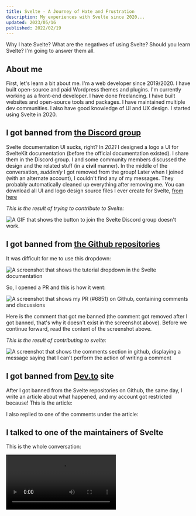 ```yaml
---
title: Svelte - A Journey of Hate and Frustration
description: My experiences with Svelte since 2020...
updated: 2023/05/16
published: 2022/02/19
---
```


<script>
	import Video from "$lib/markdown/Video.svelte"
	import ShowMore from "$lib/markdown/ShowMore.svelte"
	import PlatformQuote from "$lib/markdown/PlatformQuote.svelte"
	import TheGithubComment from "./_lib/TheGithubComment.md"
	import TheDevtoArticle from "./_lib/TheDevtoArticle.md"
	import TheDevtoArticleReply from "./_lib/TheDevtoArticleReply.md"
</script>

Why I hate Svelte? What are the negatives of using Svelte? Should you learn Svelte? I'm going to answer them all.

## About me

First, let's learn a bit about me. I'm a web developer since 2019/2020. I have built open-source and paid Wordpress themes and plugins. I'm currently working as a front-end developer. I have done freelancing. I have built websites and open-source tools and packages. I have maintained multiple dev communities. I also have good knowledge of UI and UX design. I started using Svelte in 2020.

## I got banned from [the Discord group](https://svelte.dev/chat)

Svelte documentation UI sucks, right? In _2021_ I designed a logo a UI for SvelteKit documentation (before the official documentation existed). I share them in the Discord group. I and some community members discussed the design and the related stuff (in a **civil** manner). In the middle of the conversation, _suddenly_ I got removed from the group! Later when I joined (with an alternate account), I couldn't find any of my messages. They probably automatically cleaned up everything after removing me. You can download all UI and logo design source files I ever create for Svelte, [from here](https://bit.ly/3tf6mPL)

_This is the result of trying to contribute to Svelte:_

![A GIF that shows the button to join the Svelte Discord group doesn't work.](/blog/i-like-svelte-but-i-hate-it/2.gif)

## I got banned from [the Github repositories](https://github.com/sveltejs)

It was difficult for me to use this dropdown:

![A screenshot that shows the tutorial dropdown in the Svelte documentation](/blog/i-like-svelte-but-i-hate-it/4.png)

So, I opened a PR and this is how it went:

<ShowMore>

![A screenshot that shows my PR (#6851) on Github, containing comments and discussions](/blog/i-like-svelte-but-i-hate-it/5.png)

</ShowMore>

Here is the comment that got me banned (the comment got removed after I got banned, that's why it doesn't exist in the screenshot above). Before we continue forward, read the content of the screenshot above.

<ShowMore>
	<PlatformQuote title="GITHUB: COMMENT">
		<TheGithubComment />
	</PlatformQuote>
</ShowMore>

_This is the result of contributing to svelte:_

![A screenshot that shows the comments section in github, displaying a message saying that I can't perform the action of writing a comment](/blog/i-like-svelte-but-i-hate-it/1.png)

## I got banned from [Dev.to](https://devto) site

After I got banned from the Svelte repositories on Github, the same day, I write an article about what happened, and my account got restricted because! This is the article:

<ShowMore>
	<PlatformQuote title="DEVTO: ARTICLE">
		<TheDevtoArticle />
	</PlatformQuote>
</ShowMore>

I also replied to one of the comments under the article:

<ShowMore>
	<PlatformQuote title="DEVTO: ARTICLE REPLY">
		<TheDevtoArticleReply />
	</PlatformQuote>
</ShowMore>

## I talked to one of the maintainers of Svelte

This is the whole conversation:

<Video src="/blog/i-like-svelte-but-i-hate-it/3.mp4" captions="The full conversation between me and that maintainer (Kev#3238)" />

After that conversation, they banned me:

![A screenshot of the failed friend request (on Discord) to that Svelte maintainer (Kev#3238)](/blog/i-like-svelte-but-i-hate-it/7.png)

### I talked with another Svelte maintainer

Everything went great🤩, just kidding. My heart got broken! To be honest, I wasn't expecting much. I was expecting the same. Whatever, this is the whole conversation:

<Video src="/blog/i-like-svelte-but-i-hate-it/8.mp4" captions="A The full conversation between me and that maintainer (pngwn#8431)" />

## I open another PR and it got my alternate account banned from (Github and Discord) 🙂

Hm, so I had this alternate Github and Discord account (<img inline class="inline-block h-10" src="/blog/i-like-svelte-but-i-hate-it/9.png" alt="A screenshot of my alternate Discord account avatar(a kitty with a pink background) (Windy#4111)" />). I dont' know how, things got messed up, so as result you can see my main account as a contributer to a PR that I opened with my alternate account! So, I guess don't make silly mistakes [like this](https://github.com/sveltejs/svelte/pull/7290)😂.

![A screenshot of my silly mistake that got my alternate Discord account banned from the Svelte Discord group. It shows I created a PR with the alternate account and committed with the original account](/blog/i-like-svelte-but-i-hate-it/10.png)

## I open an issue to report a bug and I got banned

My other alternate account got banned from accessing Svelte Github repositories. Check this out: [SvelteKit #7260](https://github.com/sveltejs/kit/issues/7260)

## They don't know how to maintain and manage a community

Svelte maintainers don't know what the heck they are doing. Did anyone see the Svelte Summit live 🐕💩 video quality? They don't even try to do a good job. Svelte maintainers never managed a community before so they are doing dumb 💩 all the time. You can easily find toxic people in Svelte's Github and Discord community and the maintainers don't do anything about it (they are actualy a part of that toxic community), but for sure they will ban you for life for no reason.

For example if you are a back-end developer, and back-end is all you know, you don't get to make decisions about the UI! If you don't know how to maintain and manage a community, just step the fuck away.

## Rich Harris isn't active in the community

Since 2020, when I started using Svelte, I have never seen him sending any messages in the Discord _public_ community. I think they have a separate private server for the maintainer themselves, but I haven't seen him sending any messages to the public servers. He is the creator of Svelte and you can't find him anywhere in the Discord community, it's weird. It's less likely, but he may reply to one of your comments in the Svelte or SvelteKit repositories.

## They are just showing you what you want to see

They show themselves to be very supportive of accessibility, but their documentation website doesn't even follow the basics of accessibility! They have some simple linting features, but the problem is these features are opinionated:

- You can't turn these features off.
- When you use a standard feature of the web platform, it may yell at you saying what you are doing is bad/wrong, when it's actually not.
- They don't always work correctly, it may result in incorrect linting suggests.

You can achieve the same features with a linter, and you can even customize it however you like, but with Svelte, you need to suck it up and it doesn't matter how much and how many people complain about it. Svelte punished developers for not following their stupid broken accessibility warnings (DX = 💩).

Since there is no option to disable these warnings, you end up with something like this. Whenever you run the app, and navigate to a page, you are going to see a bunch of these warnings.

![A screenshot of Svelte A11Y warnings in vsCode terminal](/blog/i-like-svelte-but-i-hate-it/6.png)

Go to [Svelte repository: A11Y issues](https://github.com/sveltejs/svelte/issues?q=is%3Aissue+is%3Aopen+a11y) and read through all of the open and closed issues. Example: [Svelte #7626](https://github.com/sveltejs/svelte/issues/7626)

You can also go to [Svelte documentation](https://svelte.dev) and [SvelteKit documentation](https://kit.svelte.dev), you don't need to do anything complicated, just open up the lighthouse and do a little accessibility check, and see the disaster!

Since 2020 (as far as I know), Svelte documentation doesn't even have a dork mode. SvelteKit documentation didn't have a dark mode for more than a year. Why adding such a simple and easy thing that users asked for years is so hard for them to add?!

Svelte is opinionated, not community-oriented.

## Update 2023/04/06 :)

On 2023/04/06, I responded to a message in the Discord group using one of my alternate accounts. In my reply I said something along the lines of the problems that I had with Svelte, like how they removed me from the Discord group and banned me from the Github repositories, and how Svelte has poor and incomplete documentation and how it doesn't even follow the basic accessibility rules, like how there is no dark mode toggle for years, something so simple and easy to add, and how there has been a lot of open issues that a lot of people were asking for basic and necessary features for years and none of them is addressed yet! I also talked about the inconsistency in Svelte and SvelteKit, for example in some places we refer to words like "svelte" or "sveltejs", "kit", "sveltekit" etc. I also talked about road map for version 4 of Svelte and that it's not going to have anything interesting.

When a new major release is announced, developers expect many exciting new features and improvements. The reality is, there aren't going to be any new features or anything interesting in the latest version of Svelte, this can be disappointing for people who were excited about the release. Instead, it's a good idea to include a few important new features in the release to show that Svelte is still being developed and to create positive buzz around it. So, this was what I was talking about in my reply message.

So, what happened? As usual, I got removed from the Discord group, and all of my messages got deleted. They also started talking behind me:

![A screenshot of what some of the community members talked about behind me](/blog/i-like-svelte-but-i-hate-it/11.png)

So, I created a new account and sent the below message, and again, I got removed :)

![Hello everyone, I wanted to take a moment to address something that happened recently. My account, smithliam#5729, was removed from this group without any explanation or reason given. All of my messages also got removed. I was hurt by this and felt excluded. To make matters worse, I later discovered that some members of the group were talking about me and making fun of me behind my back. This behavior is disrespectful and hurtful, and it's not acceptable in any community. Furthermore, this is not the first time that something like this has happened. In the past, my main account got removed and banned from the community and the github repositories. Again, all of my messages go removed. I tried to contact some higher-up members but I wasn't very successful and some ignored e. my solution was to just create a new account and ignore what happened. it worked for a while but when the maintainers realized it was me, they kicked me out again. The short story is, I kept creating new accounts and DIscord and Github and they kept getting removed and banned. I once even got banned after opening a legit issue on Github related to Sveltekit https://github.com/sveltejs/kit/issues/7260. I wasn't disrespectful to anyone, and I didn't break any rules, but I still got treated with hateful behaviors. Back then I tried to design and build new documentation for Svelte and SvelteKit because I liked Svelte and I got removed while I was discussing the design with some members of the community (in the proper group). It felt really bad, but I tried to ignore it. Later I worked on the official Svelte documentation, I open a PR and I get banned. This is unacceptable behavior from anyone, especially within a community. I believe that everyone deserves to be treated with respect and kindness. You can contact me here: Babak#0011. Thanks for reading.](/blog/i-like-svelte-but-i-hate-it/12.png)

## I got banned from the Svelte YouTube channel

There was a live stream on [Svelte Society](https://www.youtube.com/@SvelteSociety) channel. I sent some comments in live chat and decided to check whether I was banned or not. The answer is of course yes. I was shadowbanned from sending any comments on the Svelte YouTube channel. In the screenshot below you can see on the left browser window there are comments sent by (babakfp), but you the right browser window you can't see those comments.

![](/blog/i-like-svelte-but-i-hate-it/13.png)

---

Thank you, [Telegram](https://telegram.org). You are the reason that I have a backup from these messages😂🙏.
